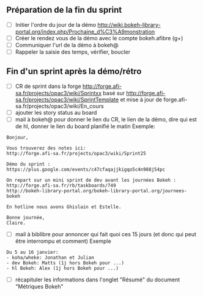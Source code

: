 ## Préparation de la fin du sprint

- [ ] Initier l'ordre du jour de la démo http://wiki.bokeh-library-portal.org/index.php/Prochaine_d%C3%A9monstration
- [ ] Créer le rendez vous de la démo avec le compte bokeh.afibre (g+)
- [ ] Communiquer l'url de la démo à bokeh@
- [ ] Rappeler la saisie des temps, vérifier, boucler

## Fin d'un sprint après la démo/rétro

- [ ] CR de sprint dans la forge http://forge.afi-sa.fr/projects/opac3/wiki/Sprintxx basé sur http://forge.afi-sa.fr/projects/opac3/wiki/SprintTemplate et mise à jour de forge.afi-sa.fr/projects/opac3/wiki/En_cours 
- [ ] ajouter les story status au board
- [ ] mail à bokeh@ pour donner le lien du CR, le lien de la démo, dire qui est de hl, donner le lien du board planifié le matin
Exemple:
```
Bonjour,

Vous trouverez des notes ici: 
http://forge.afi-sa.fr/projects/opac3/wiki/Sprint25

Démo du sprint : https://plus.google.com/events/c47cfaqajjkigqo5c4n988j54pc

On repart sur un mini sprint de dev avant les journées Bokeh :
http://forge.afi-sa.fr/rb/taskboards/749
http://bokeh-library-portal.org/bokeh-library-portal.org/journees-bokeh

En hotline nous avons Ghislain et Estelle.

Bonne journée,
Claire.
```
- [ ] mail à biblibre pour annoncer qui fait quoi ces 15 jours (et donc qui peut être interrompu et comment)
Exemple
```
Du 5 au 16 janvier:
- koha/wheke: Jonathan et Julian
- dev Bokeh: Matts (1j hors Bokeh pour ...)
- hl Bokeh: Alex (1j hors Bokeh pour ...)
```
- [ ] récapituler les informations dans l'onglet "Résumé" du document "Métriques Bokeh"
